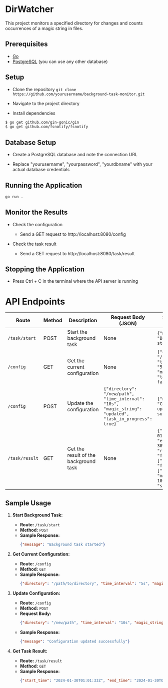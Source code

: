 # DirWatcher

This project monitors a specified directory for changes and counts occurrences of a magic string in files.

## Prerequisites

- [Go](https://golang.org/) 
- [PostgreSQL](https://www.postgresql.org/) (you can use any other database)


## Setup

- Clone the repository `git clone https://github.com/yourusername/background-task-monitor.git`

- Navigate to the project directory

- Install dependencies
```bash
$ go get github.com/gin-gonic/gin
$ go get github.com/fsnotify/fsnotify
```

## Database Setup
- Create a PostgreSQL database and note the connection URL

- Replace "yourusername", "yourpassword", "yourdbname" with your actual database credentials

## Running the Application
```bash 
go run .
```

## Monitor the Results

* Check the configuration
  - Send a GET request to http://localhost:8080/config

* Check the task result
  - Send a GET request to http://localhost:8080/task/result

## Stopping the Application

- Press Ctrl + C in the terminal where the API server is running


# API Endpoints

| Route               | Method | Description                           | Request Body (JSON)                        | Sample Response (JSON)                        |
|---------------------|--------|---------------------------------------|--------------------------------------------|----------------------------------------------|
| `/task/start`       | POST   | Start the background task             | None                                       | `{"message": "Background task started"}`     |
| `/config`           | GET    | Get the current configuration         | None                                       | `{"directory": "/path/to/directory", "time_interval": "5s", "magic_string": "magic", "task_in_progress": false}` |
| `/config`           | POST   | Update the configuration              | `{"directory": "/new/path", "time_interval": "10s", "magic_string": "updated", "task_in_progress": true}` | `{"message": "Configuration updated successfully"}` |
| `/task/result`      | GET    | Get the result of the background task | None                                       | `{"start_time": "2024-01-30T01:01:33Z", "end_time": "2024-01-30T01:01:38Z", "runtime": "5s", "files_added": ["file1.txt"], "files_deleted": ["file2.txt"], "magic_string_cnt": 10, "status": "success"}` |

## Sample Usage

1. **Start Background Task:**

   - **Route:** `/task/start`
   - **Method:** `POST`
   - **Sample Response:**
     ```json
     {"message": "Background task started"}
     ```

2. **Get Current Configuration:**

   - **Route:** `/config`
   - **Method:** `GET`
   - **Sample Response:**
     ```json
     {"directory": "/path/to/directory", "time_interval": "5s", "magic_string": "magic", "task_in_progress": false}
     ```

3. **Update Configuration:**

   - **Route:** `/config`
   - **Method:** `POST`
   - **Request Body:**
     ```json
     {"directory": "/new/path", "time_interval": "10s", "magic_string": "updated", "task_in_progress": true}
     ```
   - **Sample Response:**
     ```json
     {"message": "Configuration updated successfully"}
     ```

4. **Get Task Result:**

   - **Route:** `/task/result`
   - **Method:** `GET`
   - **Sample Response:**
     ```json
     {"start_time": "2024-01-30T01:01:33Z", "end_time": "2024-01-30T01:01:38Z", "runtime": "5s", "files_added": ["file1.txt"], "files_deleted": ["file2.txt"], "magic_string_cnt": 10, "status": "success"}
     ```

